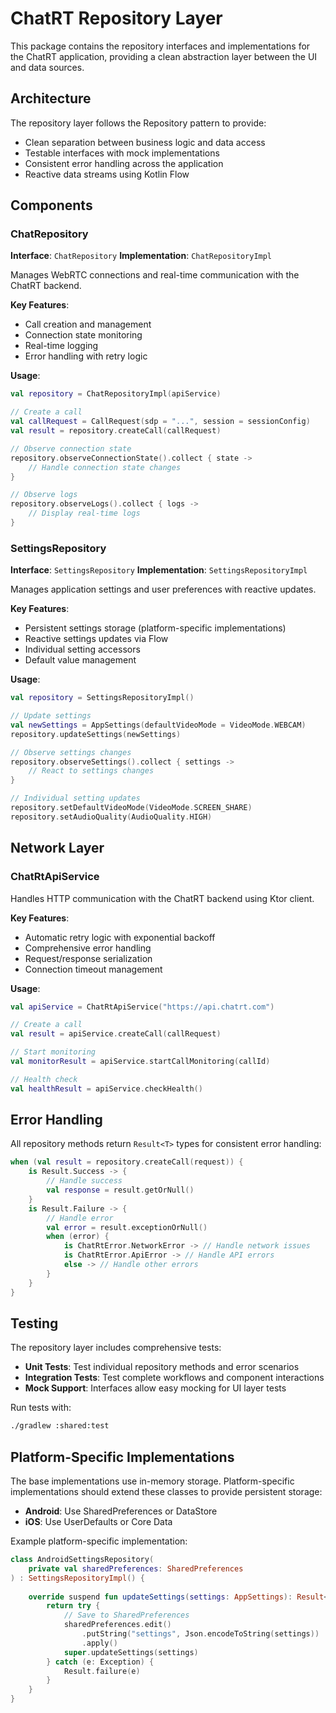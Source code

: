 # ChatRT Repository Layer

This package contains the repository interfaces and implementations for the ChatRT application, providing a clean abstraction layer between the UI and data sources.

## Architecture

The repository layer follows the Repository pattern to provide:
- Clean separation between business logic and data access
- Testable interfaces with mock implementations
- Consistent error handling across the application
- Reactive data streams using Kotlin Flow

## Components

### ChatRepository

**Interface**: `ChatRepository`
**Implementation**: `ChatRepositoryImpl`

Manages WebRTC connections and real-time communication with the ChatRT backend.

**Key Features**:
- Call creation and management
- Connection state monitoring
- Real-time logging
- Error handling with retry logic

**Usage**:
```kotlin
val repository = ChatRepositoryImpl(apiService)

// Create a call
val callRequest = CallRequest(sdp = "...", session = sessionConfig)
val result = repository.createCall(callRequest)

// Observe connection state
repository.observeConnectionState().collect { state ->
    // Handle connection state changes
}

// Observe logs
repository.observeLogs().collect { logs ->
    // Display real-time logs
}
```

### SettingsRepository

**Interface**: `SettingsRepository`
**Implementation**: `SettingsRepositoryImpl`

Manages application settings and user preferences with reactive updates.

**Key Features**:
- Persistent settings storage (platform-specific implementations)
- Reactive settings updates via Flow
- Individual setting accessors
- Default value management

**Usage**:
```kotlin
val repository = SettingsRepositoryImpl()

// Update settings
val newSettings = AppSettings(defaultVideoMode = VideoMode.WEBCAM)
repository.updateSettings(newSettings)

// Observe settings changes
repository.observeSettings().collect { settings ->
    // React to settings changes
}

// Individual setting updates
repository.setDefaultVideoMode(VideoMode.SCREEN_SHARE)
repository.setAudioQuality(AudioQuality.HIGH)
```

## Network Layer

### ChatRtApiService

Handles HTTP communication with the ChatRT backend using Ktor client.

**Key Features**:
- Automatic retry logic with exponential backoff
- Comprehensive error handling
- Request/response serialization
- Connection timeout management

**Usage**:
```kotlin
val apiService = ChatRtApiService("https://api.chatrt.com")

// Create a call
val result = apiService.createCall(callRequest)

// Start monitoring
val monitorResult = apiService.startCallMonitoring(callId)

// Health check
val healthResult = apiService.checkHealth()
```

## Error Handling

All repository methods return `Result<T>` types for consistent error handling:

```kotlin
when (val result = repository.createCall(request)) {
    is Result.Success -> {
        // Handle success
        val response = result.getOrNull()
    }
    is Result.Failure -> {
        // Handle error
        val error = result.exceptionOrNull()
        when (error) {
            is ChatRtError.NetworkError -> // Handle network issues
            is ChatRtError.ApiError -> // Handle API errors
            else -> // Handle other errors
        }
    }
}
```

## Testing

The repository layer includes comprehensive tests:

- **Unit Tests**: Test individual repository methods and error scenarios
- **Integration Tests**: Test complete workflows and component interactions
- **Mock Support**: Interfaces allow easy mocking for UI layer tests

Run tests with:
```bash
./gradlew :shared:test
```

## Platform-Specific Implementations

The base implementations use in-memory storage. Platform-specific implementations should extend these classes to provide persistent storage:

- **Android**: Use SharedPreferences or DataStore
- **iOS**: Use UserDefaults or Core Data

Example platform-specific implementation:
```kotlin
class AndroidSettingsRepository(
    private val sharedPreferences: SharedPreferences
) : SettingsRepositoryImpl() {
    
    override suspend fun updateSettings(settings: AppSettings): Result<Unit> {
        return try {
            // Save to SharedPreferences
            sharedPreferences.edit()
                .putString("settings", Json.encodeToString(settings))
                .apply()
            super.updateSettings(settings)
        } catch (e: Exception) {
            Result.failure(e)
        }
    }
}
```
